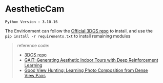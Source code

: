 # AestheticCam

```
Python Version : 3.10.16
```

The Envirionment can follow the [Official 3DGS repo](https://github.com/graphdeco-inria/gaussian-splatting) to install, and use the `pip install -r requirements.txt` to install remaining modules


> reference code:
> - [3DGS repo](https://github.com/graphdeco-inria/gaussian-splatting)
> - [GAIT: Generating Aesthetic Indoor Tours with Deep Reinforcement Learning](https://github.com/desaixie/gait)
> - [Good View Hunting: Learning Photo Composition from Dense View Pairs](https://github.com/zijunwei/ViewEvaluationNet)